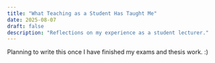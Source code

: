 ```yaml
---
title: "What Teaching as a Student Has Taught Me"
date: 2025-08-07
draft: false
description: "Reflections on my experience as a student lecturer."
---
```


Planning to write this once I have finished my exams and thesis work. :)